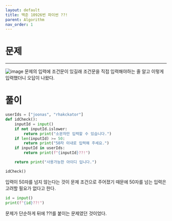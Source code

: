```yaml
---
layout: default
title: 백준 10926번 파이썬 ??!
parent: Algorithm
nav_order: 1
---
```



# 문제

---
![image](https://github.com/cjddn/cjddn.github.io/assets/137849066/f913f9fa-dec2-4ab3-b4ec-46c5579e5b98)
문제의 입력에 조건문이 있길래 조건문을 직접 입력해야하는 줄 알고 이렇게 입력했더니 오답이 나왔다.

# 풀이
```python
userIds = ["joonas", "rhakckator"]
def idCheck():
    inputId = input()
    if not inputId.islower:
        return print("소문자만 입력할 수 있습니다.")
    if len(inputId) >= 50:
        return print("50자 이내로 입력해 주세요.")
    if inputId in userIds:
        return print(f"{inputId}??!")

    return print("사용가능한 아이디 입니다.")

idCheck()
``` 
입력이 50자를 넘지 않는다는 것이 문제 조건으로 주어졌기 때문에 50자를 넘는 입력은 고려할 필요가 없다고 한다.

```python
id = input()
print(f"{id}??!")
``` 
문제가 단순하게 뒤에 ??!를 붙이는 문제였던 것이었다.